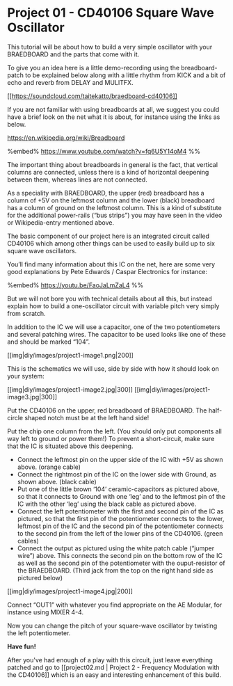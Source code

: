 # Project 01 - CD40106 Square Wave Oscillator

This tutorial will be about how to build a very simple oscillator with your BRAEDBOARD and the parts that come with it.

To give you an idea here is a little demo-recording using the breadboard-patch to be explained below along with a little rhythm from KICK and a bit of echo and reverb from DELAY and MULITFX.

[[https://soundcloud.com/taitekatto/braedboard-cd40106]]

If you are not familiar with using breadboards at all, we suggest you could have a brief look on the net what it is about, for instance using the links as below.

https://en.wikipedia.org/wiki/Breadboard

%embed% https://www.youtube.com/watch?v=fq6U5Y14oM4 %%

The important thing about breadboards in general is the fact, that vertical columns are connected, unless there is a kind of horizontal deepening between them, whereas lines are not connected.

As a speciality with BRAEDBOARD, the upper (red) breadboard has a column of +5V on the leftmost column and the lower (black) breadboard has a column of ground on the leftmost column. This is a kind of substitute for the additional power-rails (“bus strips”) you may have seen in the video or Wikipedia-entry mentioned above.   

The basic component of our project here is an integrated circuit called CD40106 which among other things can be used to easily build up to six square wave oscillators.

You’ll find many information about this IC on the net, here are some very good explanations by Pete Edwards / Caspar Electronics for instance:

%embed% https://youtu.be/FaoJaLmZaL4 %%

But we will not bore you with technical details about all this, but instead explain how to build a one-oscillator circuit with variable pitch very simply from scratch.

In addition to the IC we will use a capacitor, one of the two potentiometers and several patching wires.
The capacitor to be used looks like one of these and should be marked “104”.

[[img|diy/images/project1-image1.png|200]]

This is the schematics we will use, side by side with how it should look on your system:

[[img|diy/images/project1-image2.jpg|300]]
[[img|diy/images/project1-image3.jpg|300]]

Put the CD40106 on the upper, red breadboard of BRAEDBOARD. The half-circle shaped notch must be at the left hand side!

Put the chip one column from the left. (You should only put components all way left to ground or power them!) To prevent a short-circuit, make sure that the IC is situated above this deepening.

* Connect the leftmost pin on the upper side of the IC with +5V as shown above. (orange cable)
* Connect the rightmost pin of the IC on the lower side with Ground, as shown above. (black cable)
* Put one of the little brown ‘104’ ceramic-capacitors as pictured above, so that it connects to Ground with one ‘leg’ and to the leftmost pin of the IC with the other ‘leg’ using the black cable as pictured above.
* Connect the left potentiometer with the first and second pin of the IC as pictured, so that the first pin of the potentiometer connects to the lower, leftmost pin of the IC and the second pin of the potentiometer connects to the second pin from the left of the lower pins of the CD40106. (green cables)
* Connect the output as pictured using the white patch cable (“jumper wire”) above. This connects the second pin on the bottom row of the IC as well as the second pin of the potentiometer with the ouput-resistor of the BRAEDBOARD. (Third jack from the top on the right hand side as pictured below)

[[img|diy/images/project1-image4.jpg|200]]

Connect “OUT1” with whatever you find appropriate on the AE Modular, for instance using MIXER 4-4.
 
Now you can change the pitch of your square-wave oscillator by twisting the left potentiometer.
  
**Have fun!**

After you've had enough of a play with this circuit, just leave everything patched and go to [[project02.md | Project 2 - Frequency Modulation with the CD40106]] which is an easy and interesting enhancement of this build.
